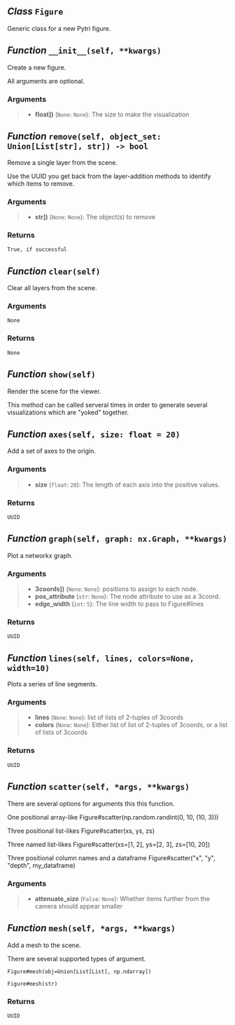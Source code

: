 ## *Class* `Figure`


Generic class for a new Pytri figure.



## *Function* `__init__(self, **kwargs)`


Create a new figure.

All arguments are optional.

### Arguments
> - **float])** (`None`: `None`): The size to make the visualization



## *Function* `remove(self, object_set: Union[List[str], str]) -> bool`


Remove a single layer from the scene.

Use the UUID you get back from the layer-addition methods to identify which items to remove.

### Arguments
> - **str])** (`None`: `None`): The object(s) to remove

### Returns
    True, if successful



## *Function* `clear(self)`


Clear all layers from the scene.

### Arguments
    None

### Returns
    None



## *Function* `show(self)`


Render the scene for the viewer.

This method can be called serveral times in order to generate several visualizations which are "yoked" together.



## *Function* `axes(self, size: float = 20)`


Add a set of axes to the origin.

### Arguments
> - **size** (`float`: `20`): The length of each axis into the positive values.

### Returns
    UUID



## *Function* `graph(self, graph: nx.Graph, **kwargs)`


Plot a networkx graph.

### Arguments
> - **3coords])** (`None`: `None`): positions to
        assign to each node.
> - **pos_attribute** (`str`: `None`): The node attribute to use as a 3coord.
> - **edge_width** (`int`: `5`): The line width to pass to Figure#lines

### Returns
    UUID



## *Function* `lines(self, lines, colors=None, width=10)`


Plots a series of line segments.

### Arguments
> - **lines** (`None`: `None`): list of lists of 2-tuples of 3coords
> - **colors** (`None`: `None`): Either list of list of 2-tuples of 3coords,
        or a list of lists of 3coords

### Returns
    UUID



## *Function* `scatter(self, *args, **kwargs)`


There are several options for arguments this this function.

One positional array-like
    Figure#scatter(np.random.randint(0, 10, (10, 3)))

Three positional list-likes
    Figure#scatter(xs, ys, zs)

Three named list-likes
    Figure#scatter(xs=[1, 2], ys=[2, 3], zs=[10, 20])

Three positional column names and a dataframe
    Figure#scatter("x", "y", "depth", my_dataframe)

### Arguments
> - **attenuate_size** (`False`: `None`): Whether items further from
        the camera should appear smaller



## *Function* `mesh(self, *args, **kwargs)`


Add a mesh to the scene.

There are several supported types of argument.

    Figure#mesh(obj=Union[List[List], np.ndarray])

    Figure#mesh(str)

### Returns
    UUID

